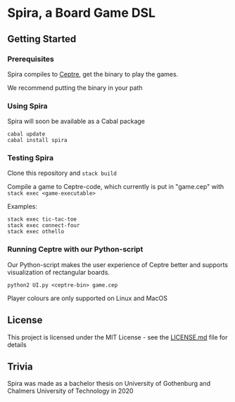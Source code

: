# Spira, a Board Game DSL


## Getting Started

### Prerequisites

Spira compiles to [Ceptre](https://github.com/chrisamaphone/interactive-lp), get the binary to play the games.

We recommend putting the binary in your path

### Using Spira

Spira will soon be available as a Cabal package
```
cabal update
cabal install spira
```

### Testing Spira

Clone this repository and `stack build`

Compile a game to Ceptre-code, which currently is put in "game.cep" with `stack exec <game-executable>`

Examples:
```
stack exec tic-tac-toe
stack exec connect-four
stack exec othello
```

### Running Ceptre with our Python-script

Our Python-script makes the user experience of Ceptre better and supports visualization of rectangular boards.

```
python2 UI.py <ceptre-bin> game.cep
```

Player colours are only supported on Linux and MacOS

## License

This project is licensed under the MIT License - see the [LICENSE.md](LICENSE.md) file for details

## Trivia

Spira was made as a bachelor thesis on University of Gothenburg and Chalmers University of Technology in 2020
